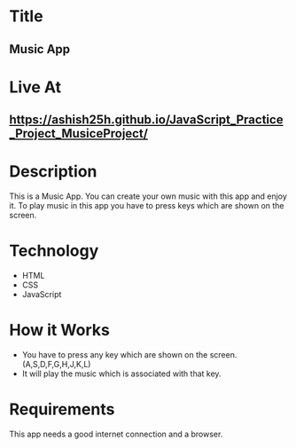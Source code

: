 # Title
##  Music App

# Live At
##  https://ashish25h.github.io/JavaScript_Practice_Project_MusiceProject/

# Description
This is a Music App. You can create your own music with this app and enjoy it. To play music in this app you have to press keys which are shown on the screen.

# Technology
- HTML
- CSS
- JavaScript

# How it Works

- You have to press any key which are shown on the screen.(A,S,D,F,G,H,J,K,L)
- It will play the music which is associated with that key.

# Requirements
This app needs a good internet connection and a browser.
